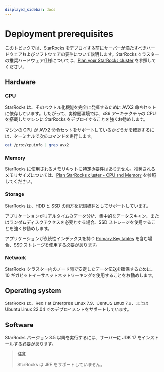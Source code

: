 ```yaml
---
displayed_sidebar: docs
---
```


# Deployment prerequisites

このトピックでは、StarRocks をデプロイする前にサーバーが満たすべきハードウェアおよびソフトウェアの要件について説明します。StarRocks クラスターの推奨ハードウェア仕様については、[Plan your StarRocks cluster](../deployment/plan_cluster.md) を参照してください。

## Hardware

### CPU

StarRocks は、そのベクトル化機能を完全に発揮するために AVX2 命令セットに依存しています。したがって、実稼働環境では、x86 アーキテクチャの CPU を搭載したマシンに StarRocks をデプロイすることを強くお勧めします。

マシンの CPU が AVX2 命令セットをサポートしているかどうかを確認するには、ターミナルで次のコマンドを実行します。

```Bash
cat /proc/cpuinfo | grep avx2
```

### Memory

StarRocks に使用されるメモリキットに特定の要件はありません。推奨されるメモリサイズについては、[Plan StarRocks cluster - CPU and Memory](../deployment/plan_cluster.md#cpu-and-memory) を参照してください。

### Storage

StarRocks は、HDD と SSD の両方を記憶媒体としてサポートしています。

アプリケーションがリアルタイムのデータ分析、集中的なデータスキャン、またはランダムディスクアクセスを必要とする場合、SSD ストレージを使用することを強くお勧めします。

アプリケーションが永続性インデックスを持つ [Primary Key tables](../table_design/table_types/primary_key_table.md) を含む場合、SSD ストレージを使用する必要があります。

### Network

StarRocks クラスター内のノード間で安定したデータ伝送を確保するために、10 ギガビットイーサネットネットワーキングを使用することをお勧めします。

## Operating system

StarRocks は、Red Hat Enterprise Linux 7.9、CentOS Linux 7.9、または Ubuntu Linux 22.04 でのデプロイメントをサポートしています。

## Software

StarRocks バージョン 3.5 以降を実行するには、サーバーに JDK 17 をインストールする必要があります。

> **注意**
>
> StarRocks は JRE をサポートしていません。
